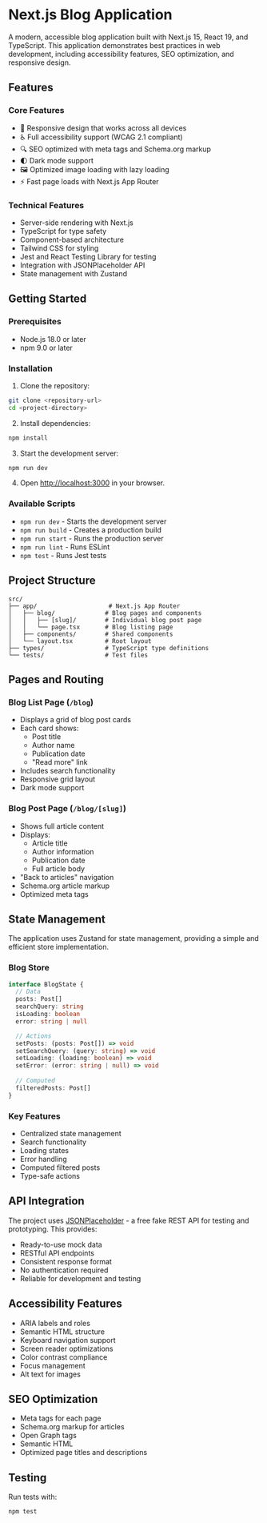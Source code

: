 # Next.js Blog Application

A modern, accessible blog application built with Next.js 15, React 19, and TypeScript. This application demonstrates best practices in web development, including accessibility features, SEO optimization, and responsive design.

## Features

### Core Features
- 📱 Responsive design that works across all devices
- ♿ Full accessibility support (WCAG 2.1 compliant)
- 🔍 SEO optimized with meta tags and Schema.org markup
- 🌓 Dark mode support
- 🖼️ Optimized image loading with lazy loading
- ⚡ Fast page loads with Next.js App Router

### Technical Features
- Server-side rendering with Next.js
- TypeScript for type safety
- Component-based architecture
- Tailwind CSS for styling
- Jest and React Testing Library for testing
- Integration with JSONPlaceholder API
- State management with Zustand

## Getting Started

### Prerequisites
- Node.js 18.0 or later
- npm 9.0 or later

### Installation

1. Clone the repository:
```bash
git clone <repository-url>
cd <project-directory>
```

2. Install dependencies:
```bash
npm install
```

3. Start the development server:
```bash
npm run dev
```

4. Open [http://localhost:3000](http://localhost:3000) in your browser.

### Available Scripts

- `npm run dev` - Starts the development server
- `npm run build` - Creates a production build
- `npm run start` - Runs the production server
- `npm run lint` - Runs ESLint
- `npm test` - Runs Jest tests

## Project Structure

```
src/
├── app/                    # Next.js App Router
│   ├── blog/              # Blog pages and components
│   │   ├── [slug]/        # Individual blog post page
│   │   └── page.tsx       # Blog listing page
│   ├── components/        # Shared components
│   └── layout.tsx         # Root layout
├── types/                 # TypeScript type definitions
└── tests/                 # Test files
```

## Pages and Routing

### Blog List Page (`/blog`)
- Displays a grid of blog post cards
- Each card shows:
  - Post title
  - Author name
  - Publication date
  - "Read more" link
- Includes search functionality
- Responsive grid layout
- Dark mode support

### Blog Post Page (`/blog/[slug]`)
- Shows full article content
- Displays:
  - Article title
  - Author information
  - Publication date
  - Full article body
- "Back to articles" navigation
- Schema.org article markup
- Optimized meta tags

## State Management

The application uses Zustand for state management, providing a simple and efficient store implementation.

### Blog Store
```typescript
interface BlogState {
  // Data
  posts: Post[]
  searchQuery: string
  isLoading: boolean
  error: string | null

  // Actions
  setPosts: (posts: Post[]) => void
  setSearchQuery: (query: string) => void
  setLoading: (loading: boolean) => void
  setError: (error: string | null) => void
  
  // Computed
  filteredPosts: Post[]
}
```

### Key Features
- Centralized state management
- Search functionality
- Loading states
- Error handling
- Computed filtered posts
- Type-safe actions

## API Integration

The project uses [JSONPlaceholder](https://jsonplaceholder.typicode.com/) - a free fake REST API for testing and prototyping. This provides:
- Ready-to-use mock data
- RESTful API endpoints
- Consistent response format
- No authentication required
- Reliable for development and testing

## Accessibility Features

- ARIA labels and roles
- Semantic HTML structure
- Keyboard navigation support
- Screen reader optimizations
- Color contrast compliance
- Focus management
- Alt text for images

## SEO Optimization

- Meta tags for each page
- Schema.org markup for articles
- Open Graph tags
- Semantic HTML
- Optimized page titles and descriptions

## Testing

Run tests with:
```bash
npm test
```
